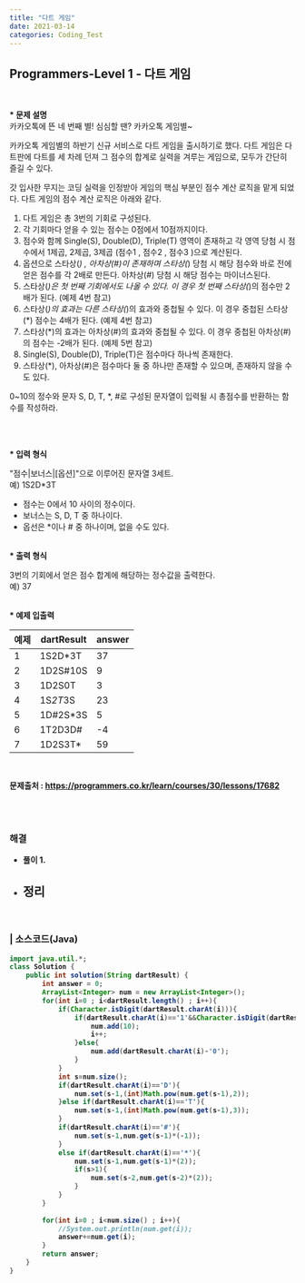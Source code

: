 ```yaml
---
title: "다트 게임"
date: 2021-03-14
categories: Coding_Test
---
```


## Programmers-Level 1 - 다트 게임
<br>

<b>* 문제 설명</b><br>
카카오톡에 뜬 네 번째 별! 심심할 땐? 카카오톡 게임별~

카카오톡 게임별의 하반기 신규 서비스로 다트 게임을 출시하기로 했다. 다트 게임은 다트판에 다트를 세 차례 던져 그 점수의 합계로 실력을 겨루는 게임으로, 모두가 간단히 즐길 수 있다.

갓 입사한 무지는 코딩 실력을 인정받아 게임의 핵심 부분인 점수 계산 로직을 맡게 되었다. 다트 게임의 점수 계산 로직은 아래와 같다.

1. 다트 게임은 총 3번의 기회로 구성된다.
2. 각 기회마다 얻을 수 있는 점수는 0점에서 10점까지이다.
3. 점수와 함께 Single(S), Double(D), Triple(T) 영역이 존재하고 각 영역 당첨 시 점수에서 1제곱, 2제곱, 3제곱 (점수1 , 점수2 , 점수3 )으로 계산된다.
4. 옵션으로 스타상(*) , 아차상(#)이 존재하며 스타상(*) 당첨 시 해당 점수와 바로 전에 얻은 점수를 각 2배로 만든다. 아차상(#) 당첨 시 해당 점수는 마이너스된다.
5. 스타상(*)은 첫 번째 기회에서도 나올 수 있다. 이 경우 첫 번째 스타상(*)의 점수만 2배가 된다. (예제 4번 참고)
6. 스타상(*)의 효과는 다른 스타상(*)의 효과와 중첩될 수 있다. 이 경우 중첩된 스타상(*) 점수는 4배가 된다. (예제 4번 참고)
7. 스타상(*)의 효과는 아차상(#)의 효과와 중첩될 수 있다. 이 경우 중첩된 아차상(#)의 점수는 -2배가 된다. (예제 5번 참고)
8. Single(S), Double(D), Triple(T)은 점수마다 하나씩 존재한다.
9. 스타상(*), 아차상(#)은 점수마다 둘 중 하나만 존재할 수 있으며, 존재하지 않을 수도 있다.

0~10의 정수와 문자 S, D, T, *, #로 구성된 문자열이 입력될 시 총점수를 반환하는 함수를 작성하라.

<br>

<br><b>* 입력 형식</b>

"점수|보너스|[옵션]"으로 이루어진 문자열 3세트.<br>
예) 1S2D*3T

- 점수는 0에서 10 사이의 정수이다.
- 보너스는 S, D, T 중 하나이다.
- 옵선은 *이나 # 중 하나이며, 없을 수도 있다.

<br><b>* 출력 형식 </b>

3번의 기회에서 얻은 점수 합계에 해당하는 정수값을 출력한다.<br>
예) 37


<br><b>* 예제 입출력<br>

예제|dartResult|answer|
|------|------|-----|
|1|1S2D*3T|37|
|2|1D2S#10S|9|
|3|1D2S0T|3|
|4|1S*2T*3S|23|
|5|1D#2S*3S|5|
|6|1T2D3D#|-4|
|7|1D2S3T*|59|

<br>

문제출처 : <https://programmers.co.kr/learn/courses/30/lessons/17682>

<br><br>

### 해결
* 풀이
    1. 

    
* 정리 
    - 


<br>

### | 소스코드(Java)
```java
import java.util.*;
class Solution {
    public int solution(String dartResult) {
        int answer = 0;
        ArrayList<Integer> num = new ArrayList<Integer>();
        for(int i=0 ; i<dartResult.length() ; i++){
            if(Character.isDigit(dartResult.charAt(i))){
                if(dartResult.charAt(i)=='1'&&Character.isDigit(dartResult.charAt(i+1))){
                    num.add(10);
                    i++;
                }else{
                    num.add(dartResult.charAt(i)-'0');
                }
            }
            int s=num.size();
            if(dartResult.charAt(i)=='D'){
                num.set(s-1,(int)Math.pow(num.get(s-1),2));
            }else if(dartResult.charAt(i)=='T'){
                num.set(s-1,(int)Math.pow(num.get(s-1),3));
            }
            if(dartResult.charAt(i)=='#'){
                num.set(s-1,num.get(s-1)*(-1));
            }
            else if(dartResult.charAt(i)=='*'){
                num.set(s-1,num.get(s-1)*(2));
                if(s>1){
                    num.set(s-2,num.get(s-2)*(2));
                }
            }
        }
        
        for(int i=0 ; i<num.size() ; i++){
            //System.out.println(num.get(i));
            answer+=num.get(i);
        }
        return answer;
    }
}
```

